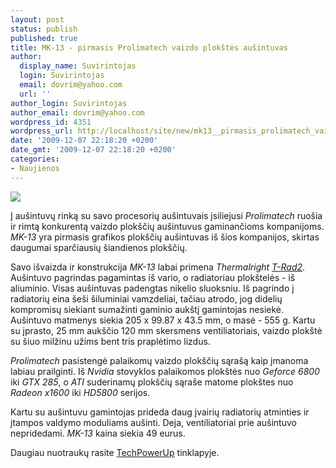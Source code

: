 ```yaml
---
layout: post
status: publish
published: true
title: MK-13 - pirmasis Prolimatech vaizdo plokštės aušintuvas
author:
  display_name: Suvirintojas
  login: Suvirintojas
  email: dovrim@yahoo.com
  url: ''
author_login: Suvirintojas
author_email: dovrim@yahoo.com
wordpress_id: 4351
wordpress_url: http://localhost/site/new/mk13__pirmasis_prolimatech_vaizdo_plokstes_ausintuvas/
date: '2009-12-07 22:18:20 +0200'
date_gmt: '2009-12-07 22:18:20 +0200'
categories:
- Naujienos
---
```

<div class="imgright"><img src="http://svarke.technews.lt/mk13.jpg"  /></div>
<p>Į aušintuvų rinką su savo procesorių aušintuvais įsiliejusi <i>Prolimatech</i> ruošia ir rimtą konkurentą vaizdo plokščių aušintuvus gaminančioms kompanijoms. <i>MK-13</i> yra pirmasis grafikos plokščių aušintuvas iš šios kompanijos, skirtas daugumai sparčiausių šiandienos plokščių.</p>
<p>Savo išvaizda ir konstrukcija <i>MK-13</i> labai primena <i>Thermalright</i> <a class="ns" href="http://www.technews.lt/naujiena/n/a/thermalright_trad2_ir_vrmr1__tobulas_derinys.html"><i>T-Rad2</i></a>. Aušintuvo pagrindas pagamintas iš vario, o radiatoriau plokštelės - iš aliuminio. Visas aušintuvas padengtas nikelio sluoksniu. Iš pagrindo į radiatorių eina šeši šiluminiai vamzdeliai, tačiau atrodo, jog didelių kompromisų siekiant sumažinti gaminio aukštį gamintojas nesiekė. Aušintuvo matmenys siekia 205 x 99.87 x 43.5 mm, o masė - 555 g. Kartu su įprasto, 25 mm aukščio 120 mm skersmens ventiliatoriais, vaizdo plokštė su šiuo milžinu užims bent tris praplėtimo lizdus.</p>
<p><i>Prolimatech</i> pasistengė palaikomų vaizdo plokščių sąrašą kaip įmanoma labiau prailginti. Iš <i>Nvidia</i> stovyklos palaikomos plokštės nuo <i>Geforce 6800</i> iki <i>GTX 285</i>, o <i>ATI</i> suderinamų plokščių sąraše matome plokštes nuo <i>Radeon x1600</i> iki <i>HD5800</i> serijos.</p>
<p>Kartu su aušintuvu gamintojas prideda daug įvairių radiatorių atminties ir įtampos valdymo moduliams aušinti. Deja, ventiliatoriai prie aušintuvo nepridedami. <i>MK-13</i> kaina siekia 49 eurus.</p>
<p>Daugiau nuotraukų rasite <a class="ns" href="http://www.techpowerup.com/110022/Prolimatech_Unveils_MK-13_Multi-VGA_Cooler.html">TechPowerUp</a> tinklapyje.</p>
